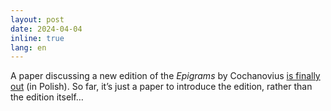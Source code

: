```yaml
---
layout: post
date: 2024-04-04
inline: true
lang: en
---
```


A paper discussing a new edition of the _Epigrams_ by Cochanovius [is finally out](https://pamietnik-literacki.pl/pamietnik-literacki-1-2024) (in Polish). So far, it’s just a paper to introduce the edition, rather than the edition itself…

